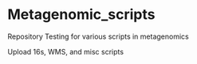 # Metagenomic_scripts
Repository Testing for various scripts in metagenomics

Upload 16s, WMS, and misc scripts
